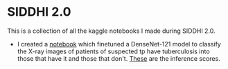# SIDDHI 2.0

This is a collection of all the kaggle notebooks I made during SIDDHI 2.0.

- I created a [notebook](https://www.kaggle.com/code/dhritijha1/notebookacce9938a8) which finetuned a DenseNet-121 model to classify the X-ray images of patients of suspected tp have tuberculosis into those that have it and those that don't. [These](https://www.kaggle.com/code/dhritijha1/notebookd68cc1c691) are the inference scores.
